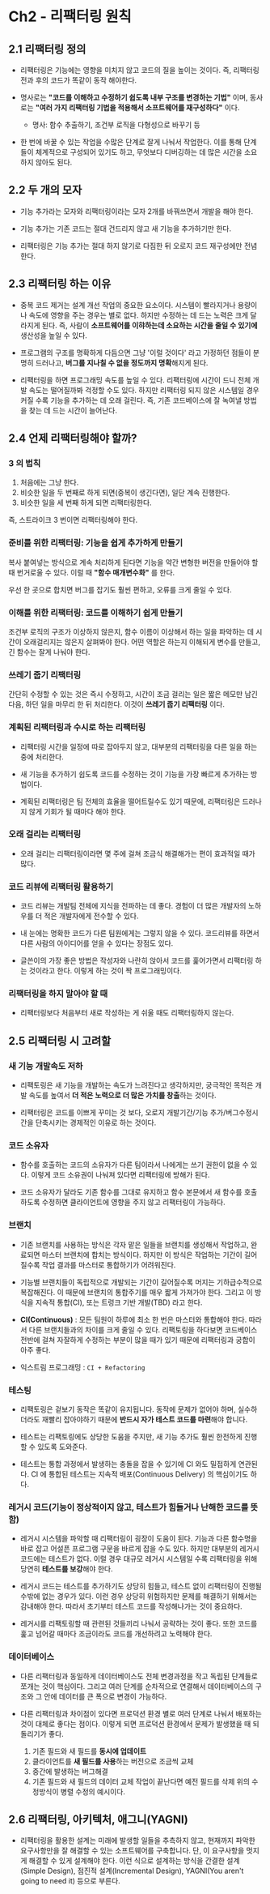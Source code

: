 # Ch2 - 리팩터링 원칙
## 2.1 리팩터링 정의
- 리팩터링은 기능에는 영향을 미치지 않고 코드의 질을 높이는 것이다. 즉, 리팩터링 전과 후의 코드가 똑같이 동작 해야한다.


- 명사로는 **"코드를 이해하고 수정하기 쉽도록 내부 구조를 변경하는 기법"** 이며, 동사로는 **"여러 가지 리팩터링 기법을 적용해서 소프트웨어를 재구성하다"** 이다.
  - 명사: 함수 추출하기, 조건부 로직을 다형성으로 바꾸기 등
  

- 한 번에 바꿀 수 있는 작업을 수많은 단계로 잘게 나눠서 작업한다. 이를 통해 단계들이 체계적으로 구성되어 있기도 하고, 무엇보다 디버깅하는 데 많은 시간을 소요하지 않아도 된다.

## 2.2 두 개의 모자
- 기능 추가라는 모자와 리팩터링이라는 모자 2개를 바꿔쓰면서 개발을 해야 한다.


- 기능 추가는 기존 코드는 절대 건드리지 않고 새 기능을 추가하기만 한다.


- 리팩터링은 기능 추가는 절대 하지 않기로 다짐한 뒤 오로지 코드 재구성에만 전념한다.


## 2.3 리팩터링 하는 이유
- 중복 코드 제거는 설계 개선 작업의 중요한 요소이다. 시스템이 빨라지거나 용량이나 속도에 영향을 주는 경우는 별로 없다. 하지만 수정하는 데 드는 노력은 크게 달라지게 된다.
즉, 사람이 **소프트웨어를 이햐하는데 소요하는 시간을 줄일 수 있기에** 생산성을 높일 수 있다.


- 프로그램의 구조를 명확하게 다듬으면 그냥 '이럴 것이다' 라고 가정하던 점들이 분명히 드러나고, **버그를 지나칠 수 없을 정도까지 명확**해지게 된다.


- 리팩터링을 하면 프로그래밍 속도를 높일 수 있다. 리팩터링에 시간이 드니 전체 개발 속도는 떨어질까봐 걱정할 수도 있다.
하지만 리팩터링 되지 않은 시스템일 경우 커질 수록 기능을 추가하는 데 오래 걸린다. 즉, 기존 코드베이스에 잘 녹여낼 방법을 찾는 데 드는 시간이 늘어난다.

## 2.4 언제 리팩터링해야 할까?
### 3 의 법칙
1. 처음에는 그냥 한다.
2. 비슷한 일을 두 번째로 하게 되면(중복이 생긴다면), 일단 계속 진행한다.
3. 비슷한 일을 세 번째 하게 되면 리팩터링한다.

즉, 스트라이크 3 번이면 리팩터링해야 한다.

### 준비를 위한 리팩터링: 기능을 쉽게 추가하게 만들기
복사 붙여넣는 방식으로 계속 처리하게 된다면 기능을 약간 변형한 버전을 만들어야 할 때 번거로울 수 있다.
이럴 때 **"함수 매개변수화"** 를 한다.

우선 한 곳으로 합치면 버그를 잡기도 훨씬 편하고, 오류를 크게 줄일 수 있다.

### 이해를 위한 리팩터링: 코드를 이해하기 쉽게 만들기
조건부 로직의 구조가 이상하지 않은지, 함수 이름이 이상해서 하는 일을 파악하는 데 시간이 오래걸리지는 않은지 살펴봐야 한다.
어떤 역할은 하는지 이해되게 변수를 만들고, 긴 함수는 잘게 나눠야 한다.

### 쓰레기 줍기 리팩터링
간단히 수정할 수 있는 것은 즉시 수정하고, 시간이 조금 걸리는 일은 짧은 메모만 남긴 다음, 하던 일을 마무리 한 뒤 처리한다.
이것이 **쓰레기 줍기 리팩터링** 이다.

### 계획된 리팩터링과 수시로 하는 리팩터링
- 리팩터링 시간을 일정에 따로 잡아두지 않고, 대부분의 리팩터링을 다른 일을 하는 중에 처리한다.


- 새 기능을 추가하기 쉽도록 코드를 수정하는 것이 기능을 가장 빠르게 추가하는 방법이다.


- 계획된 리팩터링은 팀 전체의 효율을 떨어트릴수도 있기 때문에, 리팩터링은 드러나지 않게 기회가 될 때마다 해야 한다.

### 오래 걸리는 리팩터링
- 오래 걸리는 리팩터링이라면 몇 주에 걸쳐 조금식 해결해가는 편이 효과적일 때가 많다.

### 코드 리뷰에 리팩터링 활용하기
- 코드 리뷰는 개발팀 전체에 지식을 전파하는 데 좋다. 경험이 더 많은 개발자의 노하우를 더 적은 개발자에게 전수할 수 있다.


- 내 눈에는 명확한 코드가 다른 팀원에게는 그렇지 않을 수 있다. 코드리뷰를 하면서 다른 사람의 아이디어를 얻을 수 있다는 장점도 있다.


- 글쓴이의 가장 좋은 방법은 작성자와 나란히 앉아서 코드를 훑어가면서 리팩터링 하는 것이라고 한다. 이렇게 하는 것이 짝 프로그래밍이다.

### 리팩터링을 하지 말아야 할 때
- 리팩터링보다 처음부터 새로 작성하는 게 쉬울 때도 리팩터링하지 않는다.

## 2.5 리팩터링 시 고려할 
### 새 기능 개발속도 저하
- 리팩토링은 새 기능을 개발하는 속도가 느려진다고 생각하지만, 궁극적인 목적은 개발 속도를 높여서 **더 적은 노력으로
더 많은 가치를 창출**하는 것이다.


- 리팩터링은 코드를 이쁘게 꾸미는 것 보다, 오로지 개발기간/기능 추가/버그수정시간을 단축시키는 경제적인 이유로 하는 것이다.

### 코드 소유자
- 함수를 호출하는 코드의 소유자가 다른 팀이라서 나에게는 쓰기 권한이 없을 수 있다. 이렇게 코드 소유권이 나눠져 있다면 리팩터링에 방해가 된다.


- 코드 소유자가 달라도 기존 함수를 그대로 유지하고 함수 본문에서 새 함수를 호출하도록 수정하면 클라이언트에 영향을 주지 않고 리팩터링이 가능하다.


### 브랜치
- 기존 브랜치를 사용하는 방식은 각자 맡은 일들을 브랜치를 생성해서 작업하고, 완료되면 마스터 브랜치에 합치는 방식이다.
하지만 이 방식은 작업하는 기간이 길어질수록 작업 결과를 마스터로 통합하기가 어려워진다. 

  
- 기능별 브랜치들이 독립적으로 개발되는 기간이 길어질수록 머지는 기하급수적으로 복잡해진다.
이 때문에 브랜치의 통합주기를 매우 짧게 가져가야 한다. 그리고 이 방식을 지속적 통합(CI), 또는 트렁크 기반 개발(TBD) 라고 한다.


- **CI(Continuous)** : 모든 팀원이 하루에 최소 한 번은 마스터와 통합해야 한다. 따라서 다른 브랜치들과의 차이를 크게 줄일 수 있다.
리팩토링을 하다보면 코드베이스 전반에 걸쳐 자잘하게 수정하는 부분이 많을 때가 있기 때문에 리팩터링과 궁합이 아주 좋다. 
- 익스트림 프로그래밍 : ```CI + Refactoring```


### 테스팅
- 리팩토링은 겉보기 동작은 똑같이 유지됩니다. 동작에 문제가 없어야 하며, 실수하더라도 재빨리 잡아야하기 때문에 **반드시 자가 테스트 코드를 마련**해야 합니다.


- 테스트는 리팩토링에도 상당한 도움을 주지만, 새 기능 추가도 훨씬 한전하게 진행할 수 있도록 도와준다.


- 테스트는 통합 과정에서 발생하는 충돌을 잡을 수 있기에 CI 와도 밀접하게 연관된다. CI 에 통합된 테스트는 지속적 배포(Continuous Delivery) 의 핵심이기도 하다.


### 레거시 코드(기능이 정상적이지 않고, 테스트가 힘들거나 난해한 코드를 뜻함)
- 레거시 시스템을 파악할 때 리팩터링이 굉장이 도움이 된다. 기능과 다른 함수명을 바로 잡고 어설픈 프로그램 구문을 바르게 잡을 수도 있다.
하지만 대부분의 레거시 코드에는 테스트가 없다. 이럴 경우 대규모 레거시 시스템일 수록 리팩터링을 위해 당연히 **테스트를 보강**해야 한다.


- 레거시 코드는 테스트를 추가하기도 상당히 힘들고, 테스트 없이 리팩터링이 진행될 수밖에 없는 경우가 있다. 이런 경우 상당히 위험하지만 문제를 해결하기 위해서는 감내해야 한다.
따라서 초기부터 테스트 코드를 작성해나가는 것이 중요하다.


- 레거시를 리팩토링할 때 관련된 것들끼리 나눠서 공략하는 것이 좋다. 또한 코드를 훑고 넘어갈 때마다 조금이라도 코드를 개선하려고 노력해야 한다.

### 데이터베이스
- 다른 리팩터링과 동일하게 데이터베이스도 전체 변경과정을 작고 독립된 단계들로 쪼개는 것이 핵심이다.
그리고 여러 단계를 순차적으로 연결해서 데이터베이스의 구조와 그 안에 데이터를 큰 폭으로 변경이 가능하다.


- 다른 리팩터링과 차이점이 있다면 프로덕션 환경 별로 여러 단계로 나눠서 배포하는 것이 대체로 좋다는 점이다.
이렇게 되면 프로덕션 환경에서 문제가 발생했을 때 되돌리기가 좋다.
  1. 기존 필드와 새 필드를 **동시에 업데이트**
  2. 클라이언트를 **새 필드를 사용**하는 버전으로 조금씩 교체
  3. 중간에 발생하는 버그해결
  4. 기존 필드와 새 필드의 데이터 교체 작업이 끝난다면 예전 필드를 삭제
위의 수정방식이 병렬 수정의 예시이다.

## 2.6 리팩터링, 아키텍처, 애그니(YAGNI)
- 리팩터링을 활용한 설계는 미래에 발생할 일들을 추측하지 않고, 현재까지 파악한 요구사항만을 잘 해결할 수 있는 소프트웨어를 구축합니다.
단, 이 요구사항을 멋지게 해결할 수 있게 설계해야 한다.
이런 식으로 설계하는 방식을 간결한 설계(Simple Design), 점진적 설계(Incremental Design), YAGNI(You aren't going to need it) 등으로 부른다.


